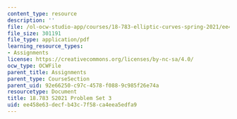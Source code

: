 ```yaml
---
content_type: resource
description: ''
file: /ol-ocw-studio-app/courses/18-783-elliptic-curves-spring-2021/ee458e63decfb43c7f58ca4eea5edfa9_MIT18_783S21_PS3.pdf
file_size: 301191
file_type: application/pdf
learning_resource_types:
- Assignments
license: https://creativecommons.org/licenses/by-nc-sa/4.0/
ocw_type: OCWFile
parent_title: Assignments
parent_type: CourseSection
parent_uid: 92e66250-c97c-4578-f088-9c985f26e74a
resourcetype: Document
title: 18.783 S2021 Problem Set 3
uid: ee458e63-decf-b43c-7f58-ca4eea5edfa9
---
```

